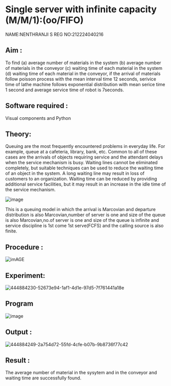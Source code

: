 # Single server with infinite capacity (M/M/1):(oo/FIFO)
NAME:NENTHRANJI S
REG NO:212224040216
## Aim :
To find (a) average number of materials in the system (b) average number of materials in the conveyor (c) waiting time of each material in the system (d) waiting time of each material in the conveyor, if the arrival  of materials follow poisson process with the mean interval time 12 seconds, serivice time of lathe machine follows exponential distribution with mean serice time 1 second and average service time of robot is 7seconds.

## Software required :
Visual components and Python

## Theory:
Queuing are the most frequently encountered problems in everyday life. For example, queue at a cafeteria, library, bank, etc. Common to all of these cases are the arrivals of objects requiring service and the attendant delays when the service mechanism is busy. Waiting lines cannot be eliminated completely, but suitable techniques can be used to reduce the waiting time of an object in the system. A long waiting line may result in loss of customers to an organization. Waiting time can be reduced by providing additional service facilities, but it may result in an increase in the idle time of the service mechanism.

![image](1.png)

This is a queuing model in which the arrival is Marcovian and departure distribution is also Marcovian,number of server is one and size of the queue is also Marcovian,no.of server is one and size of the queue is infinite and service discipline is 1st come 1st serve(FCFS) and the calling source is also finite.

## Procedure :

![imAGE](2.png)



## Experiment:

![444884230-52673e94-1af1-4d1e-97d5-7f761441a18e](https://github.com/user-attachments/assets/96655ab1-e07e-4398-957d-aa37587808a1)

 
## Program
![image](https://github.com/ramjan1729/Single-server-infinite-capacity---Markov-Model/assets/103921593/5f1fd58d-5929-4c51-89ea-4cef009e5bad)

## Output :
![444884249-2a754d72-55fd-4cfe-b07b-9b8736f77c42](https://github.com/user-attachments/assets/7db23b61-7fcb-4163-b27a-f3f2f742df2f)

## Result :
The average number of material in the sysytem and in the conveyor and waiting time are successfully found.

